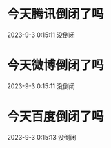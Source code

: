 # 今天腾讯倒闭了吗

2023-9-3 0:15:11 没倒闭

# 今天微博倒闭了吗

2023-9-3 0:15:11 没倒闭

# 今天百度倒闭了吗

2023-9-3 0:15:13 没倒闭

